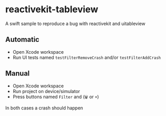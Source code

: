 # reactivekit-tableview
A swift sample to reproduce a bug with reactivekit and uitableview

## Automatic
- Open Xcode workspace
- Run UI tests named `testFilterRemoveCrash` and/or `testFilterAddCrash`

## Manual
- Open Xcode workspace
- Run project on device/simulator
- Press buttons named `Filter` and (`🗑` or `+`)

In both cases a crash should happen
